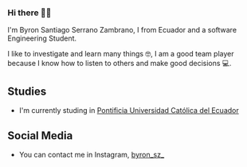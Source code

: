 ### Hi there 👋🤓
I'm Byron Santiago Serrano Zambrano, I from Ecuador and a software Engineering Student.

I like to investigate and learn many things 🤓, I am a good team player because I know how to listen to others and make good decisions 💻.

## Studies
- I'm currently studing in [Pontificia Universidad Católica del Ecuador](https://pucem.edu.ec/)

## Social Media
- You can contact me in Instagram, [byron_sz_](https://www.instagram.com/byron_sz_/)
<!--
**ByronSerrano/ByronSerrano** is a ✨ _special_ ✨ repository because its `README.md` (this file) appears on your GitHub profile.

Here are some ideas to get you started:

- 🔭 I’m currently working on ...
- 🌱 I’m currently learning ...
- 👯 I’m looking to collaborate on ...
- 🤔 I’m looking for help with ...
- 💬 Ask me about ...
- 📫 How to reach me: ...
- 😄 Pronouns: ...
- ⚡ Fun fact: ...
-->
